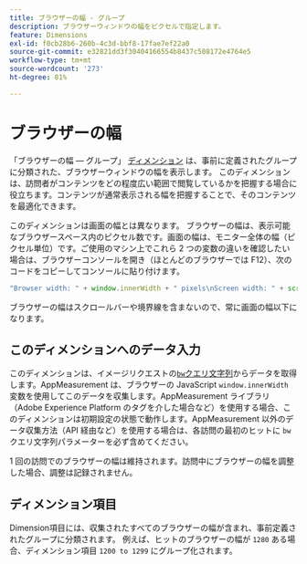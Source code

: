 ```yaml
---
title: ブラウザーの幅 - グループ
description: ブラウザーウィンドウの幅をピクセルで指定します。
feature: Dimensions
exl-id: f0cb28b6-260b-4c3d-bbf8-17fae7ef22a0
source-git-commit: e32821dd3f30404166554b8437c508172e4764e5
workflow-type: tm+mt
source-wordcount: '273'
ht-degree: 81%

---
```


# ブラウザーの幅

「ブラウザーの幅 — グループ」 [ディメンション](overview.md) は、事前に定義されたグループに分類された、ブラウザーウィンドウの幅を表示します。 このディメンションは、訪問者がコンテンツをどの程度広い範囲で閲覧しているかを把握する場合に役立ちます。コンテンツが通常表示される幅を把握することで、そのコンテンツを最適化できます。

このディメンションは画面の幅とは異なります。 ブラウザーの幅は、表示可能なブラウザースペース内のピクセル数です。画面の幅は、モニター全体の幅（ピクセル単位）です。ご使用のマシン上でこれら 2 つの変数の違いを確認したい場合は、ブラウザーコンソールを開き（ほとんどのブラウザーでは F12）、次のコードをコピーしてコンソールに貼り付けます。

```javascript
"Browser width: " + window.innerWidth + " pixels\nScreen width: " + screen.width + " pixels";
```

ブラウザーの幅はスクロールバーや境界線を含まないので、常に画面の幅以下になります。

## このディメンションへのデータ入力

このディメンションは、イメージリクエストの[`bw`クエリ文字列](/help/implement/validate/query-parameters.md)からデータを取得します。AppMeasurement は、ブラウザーの JavaScript `window.innerWidth` 変数を使用してこのデータを収集します。AppMeasurement ライブラリ（Adobe Experience Platform のタグを介した場合など）を使用する場合、このディメンションは初期設定の状態で動作します。AppMeasurement 以外のデータ収集方法（API 経由など）を使用する場合は、各訪問の最初のヒットに `bw` クエリ文字列パラメーターを必ず含めてください。

1 回の訪問でのブラウザーの幅は維持されます。訪問中にブラウザーの幅を調整した場合、調整は記録されません。

## ディメンション項目

Dimension項目には、収集されたすべてのブラウザーの幅が含まれ、事前定義されたグループに分類されます。 例えば、ヒットのブラウザーの幅が `1280` ある場合、ディメンション項目 `1200 to 1299` にグループ化されます。
